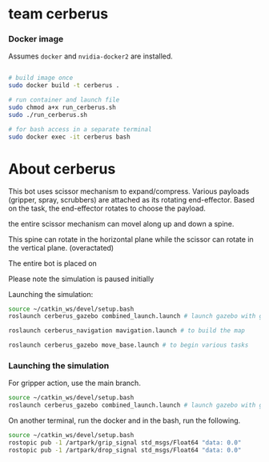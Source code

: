 # team cerberus
### Docker image

Assumes `docker` and `nvidia-docker2` are installed.

```bash

# build image once
sudo docker build -t cerberus .

# run container and launch file
sudo chmod a+x run_cerberus.sh
sudo ./run_cerberus.sh

# for bash access in a separate terminal
sudo docker exec -it cerberus bash
```

# About cerberus

This bot uses scissor mechanism to expand/compress. Various payloads (gripper, spray, scrubbers) are attached as its rotating end-effector. 
Based on the task, the end-effector rotates to choose the payload.

the entire scissor mechanism can movel along up and down a spine.

This spine can rotate in the horizontal plane while the scissor can rotate in the vertical plane. (overactated)

The entire bot is placed on 

Please note the simulation is paused initially

Launching the simulation:


```bash
source ~/catkin_ws/devel/setup.bash
roslaunch cerberus_gazebo combined_launch.launch # launch gazebo with gripper

roslaunch cerberus_navigation mavigation.launch # to build the map

roslaunch cerberus_gazebo move_base.launch # to begin various tasks

```


























### Launching the simulation
For gripper action, use the main branch.

```bash
source ~/catkin_ws/devel/setup.bash
roslaunch cerberus_gazebo combined_launch.launch # launch gazebo with gripper
```

On another terminal, run the docker and in the bash, run the following.

```bash
source ~/catkin_ws/devel/setup.bash
rostopic pub -1 /artpark/grip_signal std_msgs/Float64 "data: 0.0" 
rostopic pub -1 /artpark/drop_signal std_msgs/Float64 "data: 0.0" 
```


